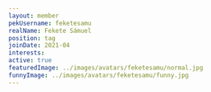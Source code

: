 ```yaml
---
layout: member
pekUsername: feketesamu
realName: Fekete Sámuel
position: tag
joinDate: 2021-04
interests:
active: true
featuredImage: ../images/avatars/feketesamu/normal.jpg
funnyImage: ../images/avatars/feketesamu/funny.jpg
---
```

